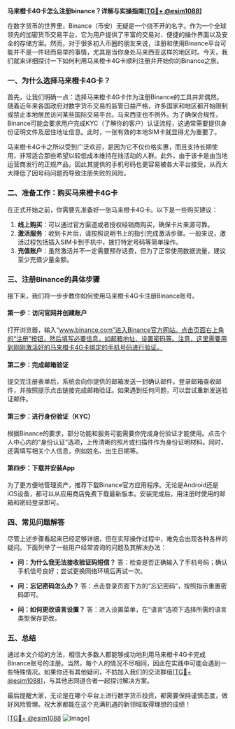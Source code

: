 **马来橙卡4G卡怎么注册binance？详解与实操指南[[TG💪+ @esim1088](https://t.me/s/esim1088)]**

在数字货币的世界里，Binance（币安）无疑是一个绕不开的名字。作为一个全球领先的加密货币交易平台，它为用户提供了丰富的交易对、便捷的操作界面以及安全的存储方案。然而，对于很多初入币圈的朋友来说，注册和使用Binance平台可能并不是一件轻而易举的事情，尤其是当你身处马来西亚这样的地区时。今天，我们就来详细探讨一下如何利用马来橙卡4G卡顺利注册并开始你的Binance之旅。

### 一、为什么选择马来橙卡4G卡？

首先，让我们明确一点：选择马来橙卡4G卡作为注册Binance的工具并非偶然。随着近年来各国政府对数字货币交易的监管日益严格，许多国家和地区都开始限制或禁止本地居民访问某些国际交易平台。马来西亚也不例外。为了确保合规性，Binance可能会要求用户完成KYC（了解你的客户）认证流程，这通常需要提供身份证明文件及居住地址信息。此时，一张有效的本地SIM卡就显得尤为重要了。

马来橙卡4G卡之所以受到广泛欢迎，是因为它不仅价格实惠，而且支持长期使用，非常适合那些希望以较低成本维持在线活动的人群。此外，由于该卡是由当地运营商发行的正规产品，因此其提供的手机号码也更容易被各大平台接受，从而大大降低了因号码问题而导致注册失败的风险。

### 二、准备工作：购买马来橙卡4G卡

在正式开始之前，你需要先准备好一张马来橙卡4G卡。以下是一些购买建议：

1. **线上购买**：可以通过官方渠道或者授权经销商购买，确保卡片来源可靠。
2. **激活服务**：收到卡片后，请按照说明书上的指引完成激活步骤。一般来说，激活过程包括插入SIM卡到手机中，拨打特定号码等简单操作。
3. **充值账户**：虽然激活并不一定需要预存话费，但为了正常使用数据流量，建议至少充值少量金额。

### 三、注册Binance的具体步骤

接下来，我们将一步步教你如何使用马来橙卡4G卡注册Binance账号。

#### 第一步：访问官网并创建账户

打开浏览器，输入“www.binance.com”进入Binance官方网站。点击页面右上角的“注册”按钮，然后填写必要信息，如邮箱地址、设置密码等。注意，这里需要用到刚刚激活好的马来橙卡4G卡绑定的手机号码进行验证。

#### 第二步：完成邮箱验证

提交完注册表单后，系统会向你提供的邮箱发送一封确认邮件。登录邮箱查收邮件，并按照提示点击链接完成邮箱验证。如果遇到任何问题，可以尝试重新发送验证邮件。

#### 第三步：进行身份验证（KYC）

根据Binance的要求，部分功能和服务可能需要你完成身份验证才能使用。点击个人中心内的“身份认证”选项，上传清晰的照片或扫描件作为身份证明材料。同时，还需填写相关个人信息，例如姓名、出生日期等。

#### 第四步：下载并安装App

为了更方便地管理资产，推荐下载Binance官方应用程序。无论是Android还是iOS设备，都可以从应用商店免费下载最新版本。安装完成后，用注册时使用的邮箱和密码登录即可。

### 四、常见问题解答

尽管上述步骤看起来已经足够详细，但在实际操作过程中，难免会出现各种各样的疑问。下面列举了一些用户经常咨询的问题及其解决办法：

- **问：为什么我无法接收验证码短信？**
  答：检查是否正确输入了手机号码；确认手机信号良好；尝试更换网络环境后再试一次。
  
- **问：忘记密码怎么办？**
  答：点击登录页面下方的“忘记密码”，按照指示重置密码即可。

- **问：如何更改语言设置？**
  答：进入设置菜单，在“语言”选项下选择所需的语言类型保存更改。

### 五、总结

通过本文介绍的方法，相信大多数人都能够成功地利用马来橙卡4G卡完成Binance账号的注册。当然，每个人的情况不尽相同，因此在实践中可能会遇到一些特殊情况。如果你还有其他疑问，不妨加入我们的交流群组[[TG💪+ @esim1088](https://t.me/s/esim1088)]，与其他志同道合者一起探讨解决方案。

最后提醒大家，无论是在哪个平台上进行数字货币投资，都需要保持谨慎态度，做好风险管理。祝大家都能在这个充满机遇的新领域取得理想的成绩！

[[TG💪+ @esim1088](https://t.me/s/esim1088) ![Image](https://i.postimg.cc/4NQfJmqS/Snipaste-2025-05-13-00-14-12.png)]
